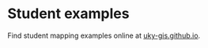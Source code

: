 # Student examples

Find student mapping examples online at [uky-gis.github.io](https://uky-gis.github.io).

